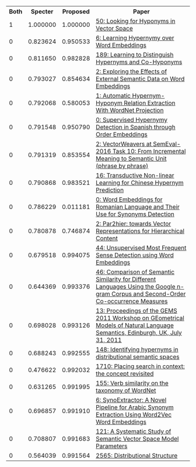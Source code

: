 <html><table><tr>
<th>Both</th>
<th>Specter</th>
<th>Proposed</th>
<th>Paper</th>
</tr>
<tr>
<td>1</td>
<td>1.000000</td>
<td>1.000000</td>
<td><a href="https://www.semanticscholar.org/paper/308c656a725039ed834e222cd03a68053d44e466">50: Looking for Hyponyms in Vector Space</a></td>
</tr>
<tr>
<td>0</td>
<td>0.823624</td>
<td>0.950533</td>
<td><a href="https://www.semanticscholar.org/paper/77126a95d2a3ad023872a29bc063482e1bf2ef44">6: Learning Hypernymy over Word Embeddings</a></td>
</tr>
<tr>
<td>0</td>
<td>0.811650</td>
<td>0.982828</td>
<td><a href="https://www.semanticscholar.org/paper/bad2bbfc9b5cf6c93ece1731ac9389bf08407be0">189: Learning to Distinguish Hypernyms and Co-Hyponyms</a></td>
</tr>
<tr>
<td>0</td>
<td>0.793027</td>
<td>0.854634</td>
<td><a href="https://www.semanticscholar.org/paper/5073882178107800bebee431b43ef49873219076">2: Exploring the Effects of External Semantic Data on Word Embeddings</a></td>
</tr>
<tr>
<td>0</td>
<td>0.792068</td>
<td>0.580053</td>
<td><a href="https://www.semanticscholar.org/paper/ab2052d0645f651f5ec1b13b82b35f505349c2f9">1: Automatic Hypernym-Hyponym Relation Extraction With WordNet Projection</a></td>
</tr>
<tr>
<td>0</td>
<td>0.791548</td>
<td>0.950790</td>
<td><a href="https://www.semanticscholar.org/paper/3df388cdb08685e3b535673963dbab2daa3f5280">0: Supervised Hypernymy Detection in Spanish through Order Embeddings</a></td>
</tr>
<tr>
<td>0</td>
<td>0.791319</td>
<td>0.853554</td>
<td><a href="https://www.semanticscholar.org/paper/3b42edad0848dc45aa194e82ffedbfd4cad3a1d5">2: VectorWeavers at SemEval-2016 Task 10: From Incremental Meaning to Semantic Unit (phrase by phrase)</a></td>
</tr>
<tr>
<td>0</td>
<td>0.790868</td>
<td>0.983521</td>
<td><a href="https://www.semanticscholar.org/paper/eace4ce1dad42ad831e9a547d68e3fe6518754ec">16: Transductive Non-linear Learning for Chinese Hypernym Prediction</a></td>
</tr>
<tr>
<td>0</td>
<td>0.786229</td>
<td>0.011181</td>
<td><a href="https://www.semanticscholar.org/paper/878e8e4cf936ef6617c399ecb3d7faa92a974446">0: Word Embeddings for Romanian Language and Their Use for Synonyms Detection</a></td>
</tr>
<tr>
<td>0</td>
<td>0.780878</td>
<td>0.746874</td>
<td><a href="https://www.semanticscholar.org/paper/a9fbd7df1696b5b51c8f5f9e44411842783216eb">2: Par2hier: towards Vector Representations for Hierarchical Content</a></td>
</tr>
<tr>
<td>0</td>
<td>0.679518</td>
<td>0.994075</td>
<td><a href="https://www.semanticscholar.org/paper/b58e477022d79562ce1c5e76218bb328c8fb7c3c">44: Unsupervised Most Frequent Sense Detection using Word Embeddings</a></td>
</tr>
<tr>
<td>0</td>
<td>0.644369</td>
<td>0.993376</td>
<td><a href="https://www.semanticscholar.org/paper/5d8b687058a0519a47f673dd88d1dc2856571286">46: Comparison of Semantic Similarity for Different Languages Using the Google n-gram Corpus and Second-Order Co-occurrence Measures</a></td>
</tr>
<tr>
<td>0</td>
<td>0.698028</td>
<td>0.993126</td>
<td><a href="https://www.semanticscholar.org/paper/5d802060b76c14f59e51ae814a8aa27593071656">13: Proceedings of the GEMS 2011 Workshop on GEometrical Models of Natural Language Semantics, Edinburgh, UK, July 31, 2011</a></td>
</tr>
<tr>
<td>0</td>
<td>0.688243</td>
<td>0.992555</td>
<td><a href="https://www.semanticscholar.org/paper/90d66fd07343349e92c0d4bf68f5920bf29318fe">148: Identifying hypernyms in distributional semantic spaces</a></td>
</tr>
<tr>
<td>0</td>
<td>0.476622</td>
<td>0.992032</td>
<td><a href="https://www.semanticscholar.org/paper/e0c01df98a6b633b25c96c1a99b713ac96f1c5be">1710: Placing search in context: the concept revisited</a></td>
</tr>
<tr>
<td>0</td>
<td>0.631265</td>
<td>0.991995</td>
<td><a href="https://www.semanticscholar.org/paper/b78a8b2b518644c1d98876e5d7ba32b8e5c0e626">155: Verb similarity on the taxonomy of WordNet</a></td>
</tr>
<tr>
<td>0</td>
<td>0.696857</td>
<td>0.991910</td>
<td><a href="https://www.semanticscholar.org/paper/9eeda3664401866d0803d0f29230c30275dbd07c">6: SynoExtractor: A Novel Pipeline for Arabic Synonym Extraction Using Word2Vec Word Embeddings</a></td>
</tr>
<tr>
<td>0</td>
<td>0.708807</td>
<td>0.991683</td>
<td><a href="https://www.semanticscholar.org/paper/52d199be8845bf2529aaf3d0931e103d9ef01ade">121: A Systematic Study of Semantic Vector Space Model Parameters</a></td>
</tr>
<tr>
<td>0</td>
<td>0.564039</td>
<td>0.991564</td>
<td><a href="https://www.semanticscholar.org/paper/decd9bc0385612bdf936928206d83730718e737e">2565: Distributional Structure</a></td>
</tr>
</table></html>
